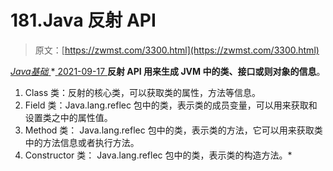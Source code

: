 <!--yml
category: 未分类
date: 0001-01-01 00:00:00
--->

# 181.Java 反射 API

> 原文：[https://zwmst.com/3300.html](https://zwmst.com/3300.html)

   [ *Java基础* ](https://zwmst.com/java%e5%9f%ba%e7%a1%80)*[ <time datetime="2021-09-18T01:22:31+08:00"> 2021-09-17 </time> ](https://zwmst.com/3300.html)  **反射 API 用来生成 JVM 中的类、接口或则对象的信息**。

1.  Class 类：反射的核心类，可以获取类的属性，方法等信息。
2.  Field 类：Java.lang.reflec 包中的类，表示类的成员变量，可以用来获取和设置类之中的属性值。
3.  Method 类： Java.lang.reflec 包中的类，表示类的方法，它可以用来获取类中的方法信息或者执行方法。
4.  Constructor 类： Java.lang.reflec 包中的类，表示类的构造方法。*